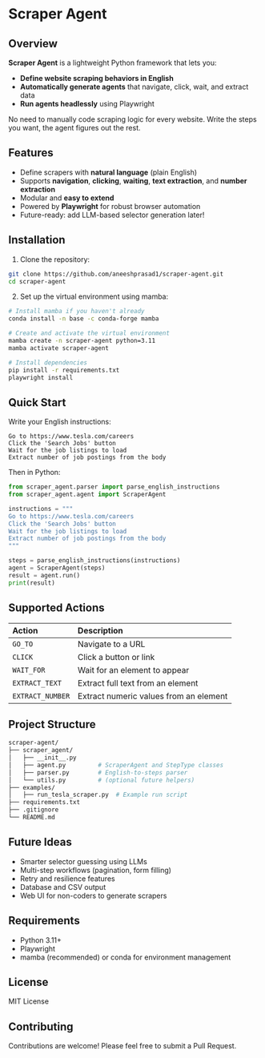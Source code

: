 # Scraper Agent

## Overview
**Scraper Agent** is a lightweight Python framework that lets you:
- **Define website scraping behaviors in English**
- **Automatically generate agents** that navigate, click, wait, and extract data
- **Run agents headlessly** using Playwright

No need to manually code scraping logic for every website.
Write the steps you want, the agent figures out the rest.

## Features
- Define scrapers with **natural language** (plain English)
- Supports **navigation**, **clicking**, **waiting**, **text extraction**, and **number extraction**
- Modular and **easy to extend**
- Powered by **Playwright** for robust browser automation
- Future-ready: add LLM-based selector generation later!

## Installation

1. Clone the repository:
```bash
git clone https://github.com/aneeshprasad1/scraper-agent.git
cd scraper-agent
```

2. Set up the virtual environment using mamba:
```bash
# Install mamba if you haven't already
conda install -n base -c conda-forge mamba

# Create and activate the virtual environment
mamba create -n scraper-agent python=3.11
mamba activate scraper-agent

# Install dependencies
pip install -r requirements.txt
playwright install
```

## Quick Start

Write your English instructions:
```text
Go to https://www.tesla.com/careers
Click the 'Search Jobs' button
Wait for the job listings to load
Extract number of job postings from the body
```

Then in Python:
```python
from scraper_agent.parser import parse_english_instructions
from scraper_agent.agent import ScraperAgent

instructions = """
Go to https://www.tesla.com/careers
Click the 'Search Jobs' button
Wait for the job listings to load
Extract number of job postings from the body
"""

steps = parse_english_instructions(instructions)
agent = ScraperAgent(steps)
result = agent.run()
print(result)
```

## Supported Actions
| Action | Description |
|:--|:--|
| `GO_TO` | Navigate to a URL |
| `CLICK` | Click a button or link |
| `WAIT_FOR` | Wait for an element to appear |
| `EXTRACT_TEXT` | Extract full text from an element |
| `EXTRACT_NUMBER` | Extract numeric values from an element |

## Project Structure
```bash
scraper-agent/
├── scraper_agent/
│   ├── __init__.py
│   ├── agent.py         # ScraperAgent and StepType classes
│   ├── parser.py        # English-to-steps parser
│   └── utils.py         # (optional future helpers)
├── examples/
│   ├── run_tesla_scraper.py  # Example run script
├── requirements.txt
├── .gitignore
└── README.md
```

## Future Ideas
- Smarter selector guessing using LLMs
- Multi-step workflows (pagination, form filling)
- Retry and resilience features
- Database and CSV output
- Web UI for non-coders to generate scrapers

## Requirements
- Python 3.11+
- Playwright
- mamba (recommended) or conda for environment management

## License
MIT License

## Contributing
Contributions are welcome! Please feel free to submit a Pull Request.
